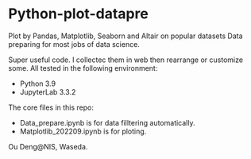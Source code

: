 # Python-plot-datapre

Plot by Pandas, Matplotlib, Seaborn and Altair on popular datasets
Data preparing for most jobs of data science.

Super useful code.
I collectec them in web then rearrange or customize some.
All tested in the following environment:
- Python 3.9
- JupyterLab 3.3.2

The core files in this repo:
- Data_prepare.ipynb is for data filltering automatically.
- Matplotlib_202209.ipynb is for ploting.

Ou Deng@NIS, Waseda.
